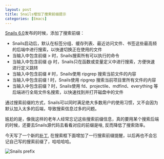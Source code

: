 ```yaml
---
layout: post
title: Snails增加了搜索前缀提示
categories: [Emacs]
---
```


[Snails 6.0](https://manateelazycat.github.io/emacs/2019/08/25/snails-6.0.html)发布的时候，添加了搜索前缀：

* Snails启动后，默认在标签分组、缓存列表、最近访问文件、书签这些最高频的后端中进行搜索，以快速切换正在使用的文件
* 当输入中包含前缀 > 时，Snails搜索所有可以执行的命令
* 当输入中包含前缀 @ 时，Snails只在函数或变量定义中进行搜索，方便快速进行定义跳转
* 当输入中包含前缀 # 时，Snails使用 ripgrep 搜索当前文件的内容
* 当输入中包含前缀 ! 时，Snails使用 ripgrep 搜索当前项目里所有文件的内容
* 当输入中包含前缀 ? 时，Snails使用 fd、projectile、mdfind、everything 等后端进行全局文件名搜索，以快速找到并打开磁盘中的文件

通过搜索前缀的方式，Snails可以同时满足绝大多数用户的使用习惯，又不会因为默认加入太多的后端，导致搜索信息过多的问题。

尴尬的是，像我这样的老年人经常忘记这些搜索前缀信息，真的要用某个搜索后端的时候，还要去Snails源代码去看看对应的前缀是啥, 反而降低了搜索效率。

今天写了一个新的[补丁](https://github.com/manateelazycat/snails/commit/b87b981cc4cb909b01a7deb882898c5d891d70d2), 在搜索框下面增加了一行搜索前缀提醒，以后再也不会忘记自己写的搜索前缀了，哈哈哈哈。

![Snails prefix]({{site.url}}/pics/add-snails-prefix/add-snails-prefix.png)
